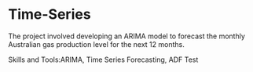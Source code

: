 # Time-Series
The project involved developing an ARIMA model to forecast the monthly Australian gas production level for the next 12 months.

Skills and Tools:ARIMA, Time Series Forecasting, ADF Test

